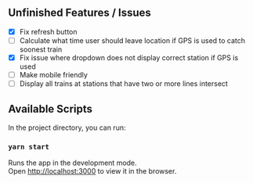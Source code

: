 ## Unfinished Features / Issues
- [x] Fix refresh button
- [ ] Calculate what time user should leave location if GPS is used to catch soonest train
- [x] Fix issue where dropdown does not display correct station if GPS is used
- [ ] Make mobile friendly
- [ ] Display all trains at stations that have two or more lines intersect

## Available Scripts

In the project directory, you can run:

### `yarn start`

Runs the app in the development mode.<br />
Open [http://localhost:3000](http://localhost:3000) to view it in the browser.

